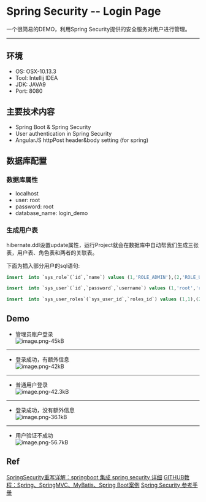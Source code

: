 # Spring Security -- Login Page
一个很简易的DEMO，利用Spring Security提供的安全服务对用户进行管理。

---
## 环境
- OS: OSX-10.13.3
- Tool: Intellij IDEA
- JDK: JAVA9
- Port: 8080

## 主要技术内容  
- Spring Boot & Spring Security
- User authentication in Spring Security
- AngularJS httpPost header&body setting (for spring)

## 数据库配置

### 数据库属性
- localhost 
- user: root 
- password: root
- database_name: login_demo


### 生成用户表

hibernate.ddl设置update属性，运行Project就会在数据库中自动帮我们生成三张表，用户表、角色表和两者的关联表。

下面为插入部分用户的sql语句:
```sql
insert  into `sys_role`(`id`,`name`) values (1,'ROLE_ADMIN'),(2,'ROLE_USER');

insert  into `sys_user`(`id`,`password`,`username`) values (1,'root','root'),(2,'sang','sang');

insert  into `sys_user_roles`(`sys_user_id`,`roles_id`) values (1,1),(2,2);
```

## Demo
- 管理员账户登录  
![image.png-45kB][1]
---  

- 登录成功，有额外信息  
![image.png-42kB][2]
---  

- 普通用户登录  
![image.png-42.3kB][3]
---  

- 登录成功，没有额外信息  
![image.png-36.1kB][4]
---  

- 用户验证不成功  
![image.png-56.7kB][5]

## Ref
[SpringSecurity重写详解：springboot 集成 spring security 详细][6]
[GITHUB教程：Spring、SpringMVC、MyBatis、Spring Boot案例][7]
[Spring Security 参考手册][8]


  [1]: http://static.zybuluo.com/yylllyy/nj7lktr7gacjq7fj5g71yl3u/image.png
  [2]: http://static.zybuluo.com/yylllyy/0zdj8314nirdxkte1luktjpj/image.png
  [3]: http://static.zybuluo.com/yylllyy/y1bpxbafrn3d92yklqnzhhhx/image.png
  [4]: http://static.zybuluo.com/yylllyy/fijftcdnrtlpxpbj8d5dftlc/image.png
  [5]: http://static.zybuluo.com/yylllyy/64h9ve6s413ne1mz80o2n9d5/image.png
  [6]: https://blog.csdn.net/qq_29580525/article/details/79317969
  [7]: https://github.com/lenve/JavaEETest
  [8]: https://springcloud.cc/spring-security-zhcn.html#tech-intro-web-authentication
